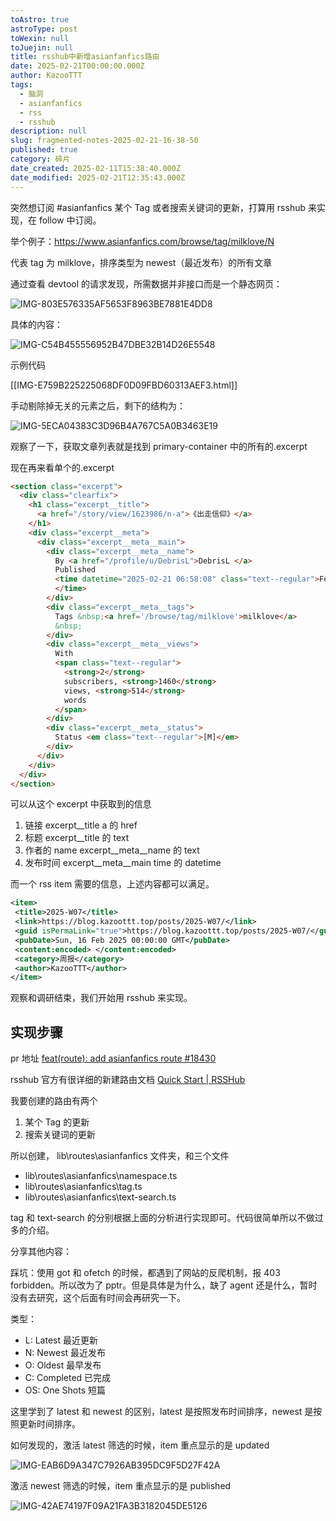 ```yaml
---
toAstro: true
astroType: post
toWexin: null
toJuejin: null
title: rsshub中新增asianfanfics路由
date: 2025-02-21T00:00:00.000Z
author: KazooTTT
tags:
  - 脑洞
  - asianfanfics
  - rss
  - rsshub
description: null
slug: fragmented-notes-2025-02-21-16-38-50
published: true
category: 碎片
date_created: 2025-02-11T15:38:40.000Z
date_modified: 2025-02-21T12:35:43.000Z
---
```


突然想订阅 #asianfanfics 某个 Tag 或者搜索关键词的更新，打算用 rsshub 来实现，在 follow 中订阅。

举个例子：<https://www.asianfanfics.com/browse/tag/milklove/N>

代表 tag 为 milklove，排序类型为 newest（最近发布）的所有文章

通过查看 devtool 的请求发现，所需数据并非接口而是一个静态网页：

![IMG-803E576335AF5653F8963BE7881E4DD8](/mdImages/IMG-803E576335AF5653F8963BE7881E4DD8.png)

具体的内容：

![IMG-C54B455556952B47DBE32B14D26E5548](/mdImages/IMG-C54B455556952B47DBE32B14D26E5548.png)

示例代码

[[IMG-E759B225225068DF0D09FBD60313AEF3.html]]

手动剔除掉无关的元素之后，剩下的结构为：

![IMG-5ECA04383C3D96B4A767C5A0B3463E19](/mdImages/IMG-5ECA04383C3D96B4A767C5A0B3463E19.png)

观察了一下，获取文章列表就是找到 primary-container 中的所有的.excerpt

现在再来看单个的.excerpt

``` html
<section class="excerpt">
  <div class="clearfix">
    <h1 class="excerpt__title">
      <a href="/story/view/1623986/n-a">《出走信仰》</a>
    </h1>
    <div class="excerpt__meta">
      <div class="excerpt__meta__main">
        <div class="excerpt__meta__name">
          By <a href="/profile/u/DebrisL">DebrisL </a>
          Published
          <time datetime="2025-02-21 06:58:08" class="text--regular">Feb 21, 2025 06:58:08
          </time>
        </div>
        <div class="excerpt__meta__tags">
          Tags &nbsp;<a href='/browse/tag/milklove'>milklove</a>
          &nbsp;
        </div>
        <div class="excerpt__meta__views">
          With
          <span class="text--regular">
            <strong>2</strong>
            subscribers, <strong>1460</strong>
            views, <strong>514</strong>
            words
          </span>
        </div>
        <div class="excerpt__meta__status">
          Status <em class="text--regular">[M]</em>
        </div>
      </div>
    </div>
  </div>
</section>
```

可以从这个 excerpt 中获取到的信息

1. 链接
 excerpt__title a 的 href
2. 标题
 excerpt__title 的 text
3. 作者的 name
 excerpt__meta__name 的 text
4. 发布时间
 excerpt__meta__main time 的 datetime

而一个 rss item 需要的信息，上述内容都可以满足。

``` xml
<item>
 <title>2025-W07</title>
 <link>https://blog.kazoottt.top/posts/2025-W07/</link>
 <guid isPermaLink="true">https://blog.kazoottt.top/posts/2025-W07/</guid>
 <pubDate>Sun, 16 Feb 2025 00:00:00 GMT</pubDate>
 <content:encoded> </content:encoded>
 <category>周报</category>
 <author>KazooTTT</author>
</item>
```

观察和调研结束，我们开始用 rsshub 来实现。

## 实现步骤

pr 地址 [feat(route): add asianfanfics route #18430](<https://github.com/DIYgod/RSSHub/pull/18430>)

rsshub 官方有很详细的新建路由文档 [Quick Start \| RSSHub](<https://docs.rsshub.app/joinus/>)

我要创建的路由有两个

1. 某个 Tag 的更新
2. 搜索关键词的更新

所以创建， lib\routes\asianfanfics 文件夹，和三个文件

- lib\routes\asianfanfics\namespace.ts
- lib\routes\asianfanfics\tag.ts
- lib\routes\asianfanfics\text-search.ts

tag 和 text-search 的分别根据上面的分析进行实现即可。代码很简单所以不做过多的介绍。

分享其他内容：

踩坑：使用 got 和 ofetch 的时候，都遇到了网站的反爬机制，报 403 forbidden。所以改为了 pptr。但是具体是为什么，缺了 agent 还是什么，暂时没有去研究，这个后面有时间会再研究一下。

类型：

- L: Latest 最近更新
- N: Newest 最近发布
- O: Oldest 最早发布
- C: Completed 已完成
- OS: One Shots 短篇

这里学到了 latest 和 newest 的区别，latest 是按照发布时间排序，newest 是按照更新时间排序。

如何发现的，激活 latest 筛选的时候，item 重点显示的是 updated

![IMG-EAB6D9A347C7926AB395DC9F5D27F42A](/mdImages/IMG-EAB6D9A347C7926AB395DC9F5D27F42A.png)

激活 newest 筛选的时候，item 重点显示的是 published

![IMG-42AE74197F09A21FA3B3182045DE5126](/mdImages/IMG-42AE74197F09A21FA3B3182045DE5126.png)
